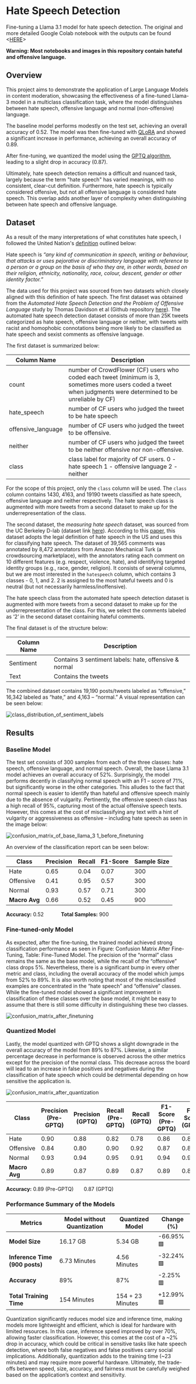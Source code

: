# Hate Speech Detection
Fine-tuning a Llama 3.1 model for hate speech detection. The original and more detailed Google Colab notebook with the outputs can be found <[HERE](https://colab.research.google.com/drive/1M0qKt0KPy4d4aeqGe1PIoVKRsm05D6z7?usp=drive_link)>

**Warning: Most notebooks and images in this repository contain hateful and offensive language.**

## Overview

This project aims to demonstrate the application of Large Language Models in content moderation, showcasing the effectiveness of a fine-tuned Llama-3 model in a multiclass classification task, where the model distinguishes between hate speech, offensive language and normal (non-offensive) language. 

The baseline model performs modestly on the test set, achieving an overall accuracy of 0.52. The model was then fine-tuned with [QLoRA](https://arxiv.org/abs/2305.14314) and showed a significant increase in performance, achieving an overall accuracy of 0.89.

After fine-tuning, we quantized the model using the [GPTQ algorithm](https://arxiv.org/abs/2210.17323), leading to a slight drop in accuracy (0.87).

Ultimately, hate speech detection remains a difficult and nuanced task, largely because the term "hate speech" has varied meanings, with no consistent, clear-cut definition. Furthermore, hate speech is typically considered offensive, but not all offensive language is considered hate speech. This overlap adds another layer of complexity when distinguishing between hate speech and offensive language.

## Dataset

As a result of the many interpretations of what constitutes hate speech, I followed the United Nation's [definition](https://www.un.org/en/hate-speech/understanding-hate-speech/what-is-hate-speech) outlined below:

Hate speech is *“any kind of communication in speech, writing or behaviour, that attacks or uses pejorative or discriminatory language with reference to a person or a group on the basis of who they are, in other words, based on their religion, ethnicity, nationality, race, colour, descent, gender or other identity factor.”*

The data used for this project was sourced from two datasets which closely aligned with this definition of hate speech. The first dataset was obtained from the *Automated Hate Speech Detection and the Problem of Offensive Language* study by Thomas Davidson et al (Github repository [here](https://github.com/t-davidson/hate-speech-and-offensive-language)). The automated hate speech detection dataset consists of more than 25K tweets categorized as hate speech, offensive language or neither, with tweets with racist and homophobic connotations being more likely to be classified as hate speech and sexist comments as offensive language.

The first dataset is summarized below:

| Column Name | Description |
|-|-|
| count | number of CrowdFlower (CF) users who coded each tweet (minimum is 3, sometimes more users coded a tweet when judgments were determined to be unreliable by CF)|
| hate_speech | number of CF users who judged the tweet to be hate speech|
| offensive_language | number of CF users who judged the tweet to be offensive.|
| neither |number of CF users who judged the tweet to be neither offensive nor non-offensive.|
| class  | class label for majority of CF users. 0 - hate speech 1 - offensive language 2 - neither |

For the scope of this project, only the `class` column will be used. The `class` column contains 1430, 4163, and 19190 tweets classified as hate speech, offensive language and neither respectively. The hate speech class is augmented with more tweets from a second dataset to make up for the underrepresentation of the class.

The second dataset, the *measuring hate speech* dataset, was sourced from the UC Berkeley D-lab (dataset link [here](https://huggingface.co/datasets/ucberkeley-dlab/measuring-hate-speech)). According to this [paper](https://aclanthology.org/2022.nlperspectives-1.11/), this dataset adopts the legal definition of hate speech in the US and uses this for classifying hate speech. The dataset of 39,565 comments was annotated by 8,472 annotators from Amazon Mechanical Turk (a crowdsourcing marketplace), with the annotators rating each comment on 10 different features (e.g. respect, violence, hate), and identifying targeted identity groups (e.g., race, gender, religion). It consists of several columns, but we are most interested in the `hatespeech` column, which contains 3 classes - 0, 1, and 2. 2 is assigned to the most hateful tweets and 0 is neutral (but not necessarily harmless/inoffensive). 

The hate speech class from the automated hate speech detection dataset is augmented with more tweets from a second dataset to make up for the underrepresentation of the class. For this, we select the comments labeled as ‘2’ in the second dataset containing hateful comments. 

The final dataset is of the structure below:

| Column Name | Description |
|-|-|
| Sentiment | Contains 3 sentiment labels: hate, offensive & normal |
| Text | Contains the tweets |

The combined dataset contains 19,190 posts/tweets labeled as “offensive,” 16,342 labeled as “hate,” and 4,163 – “normal.” A visual representation can be seen below:

![class_distribution_of_sentiment_labels](https://github.com/user-attachments/assets/97066726-e0c9-4095-8d7a-111f92297b40)

## Results

### Baseline Model
The test set consists of 300 samples from each of the three classes: hate speech, offensive language, and normal speech. Overall, the base Llama 3.1 model achieves an overall accuracy of 52%. Surprisingly, the model performs decently in classifying normal speech with an F1 – score of 71%, but significantly worse in the other categories. This alludes to the fact that normal speech is easier to identify than hateful and offensive speech mainly due to the absence of vulgarity. Pertinently, the offensive speech class has a high recall of 95%, capturing most of the actual offensive speech texts. However, this comes at the cost of misclassifying any text with a hint of vulgarity or aggressiveness as offensive – including hate speech as seen in the image below:

![confusion_matrix_of_base_llama_3 1_before_finetuning](https://github.com/user-attachments/assets/da04c4e1-f1e9-46bf-8612-0a39af8320df)

An overview of the classification report can be seen below:

| Class           | Precision | Recall | F1-Score | Sample Size |
|----------------|-----------|--------|----------|--------------|
| Hate           | 0.65      | 0.04   | 0.07     | 300          |
| Offensive      | 0.41      | 0.95   | 0.57     | 300          |
| Normal         | 0.93      | 0.57   | 0.71     | 300          |
| **Macro Avg**  | 0.66      | 0.52   | 0.45     | 900          |

**Accuracy:** 0.52 &nbsp;&nbsp;&nbsp;&nbsp;&nbsp;&nbsp;&nbsp;&nbsp;&nbsp;&nbsp;&nbsp;**Total Samples:** 900

### Fine-tuned-only Model

As expected, after the fine-tuning, the trained model achieved strong classification performance as seen in Figure: Confusion Matrix After Fine-Tuning, Table: Fine-Tuned Model. The precision of the “normal” class remains the same as the base model, while the recall of the “offensive” class drops 5%. Nevertheless, there is a significant bump in every other metric and class, including the overall accuracy of the model which jumps from 52% to 89%.
It is also worth noting that most of the misclassified examples are concentrated in the “hate speech” and “offensive” classes. While the fine-tuned model showed a significant improvement in classification of these classes over the base model, it might be easy to assume that there is still some difficulty in distinguishing these two classes. 

![confusion_matrix_after_finetuning](https://github.com/user-attachments/assets/8d484b61-82a1-42f2-b9a5-ef134698ba3a)

### Quantized Model
Lastly, the model quantized with GPTQ shows a slight downgrade in the overall accuracy of the model from 89% to 87%. Likewise, a similar percentage decrease in performance is observed across the other metrics except for the precision of the normal class. This decrease across the board will lead to an increase in false positives and negatives during the classification of hate speech which could be detrimental depending on how sensitive the application is. 

![confusion_matrix_after_quantization](https://github.com/user-attachments/assets/277c4445-a59a-4dec-8b41-1f2bccfd1a6a)

| Class          | Precision (Pre-GPTQ) | Precision (GPTQ) | Recall (Pre-GPTQ) | Recall (GPTQ) | F1-Score (Pre-GPTQ) | F1-Score (GPTQ) |
|----------------|----------------------|------------------|--------------------|----------------|----------------------|------------------|
| Hate           | 0.90                 | 0.88             | 0.82               | 0.78           | 0.86                 | 0.82             |
| Offensive      | 0.84                 | 0.80             | 0.90               | 0.92           | 0.87                 | 0.86             |
| Normal         | 0.93                 | 0.94             | 0.95               | 0.91           | 0.94                 | 0.93             |
| **Macro Avg**  | 0.89                 | 0.87             | 0.89               | 0.87           | 0.89                 | 0.87             |

**Accuracy:** 0.89 (Pre-GPTQ)  0.87 (GPTQ)

### Performance Summary of the Models

| Metrics                   | Model without Quantization | Quantized Model       | Change (%) |
|---------------------------|----------------------------|------------------------|------------|
| **Model Size**            | 16.17 GB                   | 5.34 GB                | -66.95% 🟩 |
| **Inference Time (900 posts)** | 6.73 Minutes                 | 4.56 Minutes              | -32.24% 🟩 |
| **Accuracy**              | 89%                        | 87%                    | -2.25% 🟥  |
| **Total Training Time**   | 154 Minutes                | 154 + 23 Minutes       | +12.99% 🟥 |

Quantization significantly reduces model size and inference time, making models more lightweight and efficient, which is ideal for hardware with limited resources. In this case, inference speed improved by over 70%, allowing faster classification. However, this comes at the cost of a ~2% drop in accuracy, which could be critical in sensitive tasks like hate speech detection, where both false negatives and false positives carry social implications. Additionally, quantization adds to the training time (~23 minutes) and may require more powerful hardware. Ultimately, the trade-offs between speed, size, accuracy, and fairness must be carefully weighed based on the application’s context and sensitivity.

